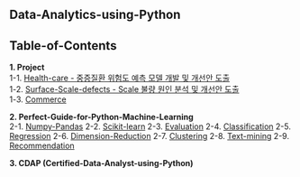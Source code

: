 Data-Analytics-using-Python
------------------------------------


Table-of-Contents
------------------------------------
**1. Project**  
1-1. [Health-care - 중증질환 위험도 예측 모델 개발 및 개선안 도출](https://github.com/KimGyuLee/Health-Care-Big-Data-Project)  
1-2. [Surface-Scale-defects - Scale 불량 원인 분석 및 개선안 도출]()  
1-3. [Commerce]()  


**2. Perfect-Guide-for-Python-Machine-Learning**  
2-1. [Numpy-Pandas]()
2-2. [Scikit-learn]()
2-3. [Evaluation]()
2-4. [Classification]()
2-5. [Regression]()
2-6. [Dimension-Reduction]()
2-7. [Clustering]()
2-8. [Text-mining]()
2-9. [Recommendation]()


**3. CDAP (Certified-Data-Analyst-using-Python)**
